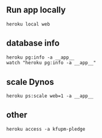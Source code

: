 ## Run app locally
```txt
heroku local web
```


## database info
```txt
heroku pg:info -a __app__
watch "heroku pg:info -a __app__"
```


## scale Dynos
```txt
heroku ps:scale web=1 -a __app__
```


## other
```txt
heroku access -a kfupm-pledge
```

